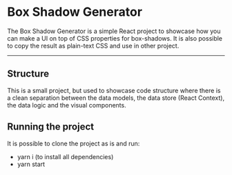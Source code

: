 # Box Shadow Generator

The Box Shadow Generator is a simple React project to showcase how you can make a UI on top of CSS properties for box-shadows.
It is also possible to copy the result as plain-text CSS and use in other project.

***

## Structure
This is a small project, but used to showcase code structure where there is a clean separation between the data models, the data store (React Context), the data logic and the visual components.

## Running the project
It is possible to clone the project as is and run:
* yarn i (to install all dependencies)
* yarn start

